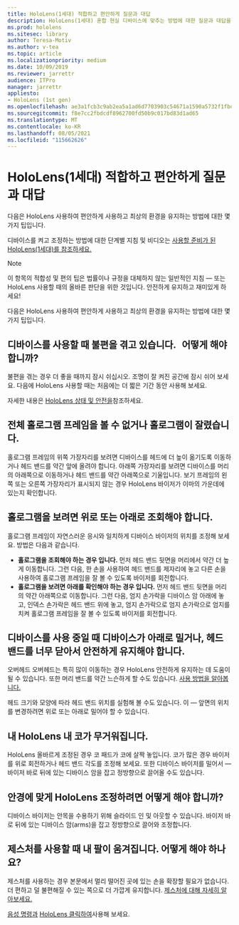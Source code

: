 ```yaml
---
title: HoloLens(1세대) 적합하고 편안하게 질문과 대답
description: HoloLens(1세대) 혼합 현실 디바이스에 맞추는 방법에 대한 질문과 대답을 최신 상태로 유지합니다.
ms.prod: hololens
ms.sitesec: library
author: Teresa-Motiv
ms.author: v-tea
ms.topic: article
ms.localizationpriority: medium
ms.date: 10/09/2019
ms.reviewer: jarrettr
audience: ITPro
manager: jarrettr
appliesto:
- HoloLens (1st gen)
ms.openlocfilehash: ae3a1fcb3c9ab2ea5a1ad6d7703903c54671a1590a5732f1fbde489362d9b63d
ms.sourcegitcommit: f8e7cc2fbdcdf8962700fd50b9c017bd83d1ad65
ms.translationtype: MT
ms.contentlocale: ko-KR
ms.lasthandoff: 08/05/2021
ms.locfileid: "115662626"
---
```

# <a name="hololens-1st-gen-fit-and-comfort-frequently-asked-questions"></a>HoloLens(1세대) 적합하고 편안하게 질문과 대답

다음은 HoloLens 사용하여 편안하게 사용하고 최상의 환경을 유지하는 방법에 대한 몇 가지 팁입니다.

디바이스를 켜고 조정하는 방법에 대한 단계별 지침 및 비디오는 [사용할 준비가 된 HoloLens(1세대)를 참조하세요.](hololens1-setup.md)

> [!NOTE]
> 이 항목의 적합성 및 편의 팁은 법률이나 규정을 대체하지 않는 일반적인 지침 &mdash; 또는 HoloLens 사용할 때의 올바른 판단을 위한 것입니다. 안전하게 유지하고 재미있게 하세요!

다음은 HoloLens 사용하여 편안하게 사용하고 최상의 환경을 유지하는 방법에 대한 몇 가지 팁입니다.

## <a name="im-experiencing-discomfort-when-i-use-my-device-what-should-i-do"></a>디바이스를 사용할 때 불편을 겪고 있습니다.   어떻게 해야 합니까?

불편을 겪는 경우 더 좋을 때까지 잠시 쉬십시오. 조명이 잘 켜진 공간에 잠시 쉬어 보세요. 다음에 HoloLens 사용할 때는 처음에는 더 짧은 기간 동안 사용해 보세요.

자세한 내용은 [HoloLens 상태 및 안전을](https://go.microsoft.com/fwlink/p/?LinkId=746661)참조하세요.

## <a name="i-cant-see-the-whole-holographic-frame-or-my-holograms-are-cut-off"></a>전체 홀로그램 프레임을 볼 수 없거나 홀로그램이 잘렸습니다.

홀로그램 프레임의 위쪽 가장자리를 보려면 디바이스를 헤드에 더 높이 옮기도록 이동하거나 헤드 밴드를 약간 앞에 올려야 합니다. 아래쪽 가장자리를 보려면 디바이스를 머리의 아래쪽으로 이동하거나 헤드 밴드를 약간 아래쪽으로 기울입니다. 보기 프레임의 왼쪽 또는 오른쪽 가장자리가 표시되지 않는 경우 HoloLens 바이저가 이마의 가운데에 있는지 확인합니다.

## <a name="i-need-to-look-up-or-down-to-see-holograms"></a>홀로그램을 보려면 위로 또는 아래로 조회해야 합니다.

홀로그램 프레임이 자연스러운 응시와 일치하게 디바이스 바이저의 위치를 조정해 보세요. 방법은 다음과 같습니다.

- **홀로그램을 조회해야 하는 경우 입니다.** 먼저 헤드 밴드 뒷면을 머리에서 약간 더 높게 이동합니다. 그런 다음, 한 손을 사용하여 헤드 밴드를 제자리에 놓고 다른 손을 사용하여 홀로그램 프레임을 잘 볼 수 있도록 바이저를 회전합니다.
- **홀로그램을 보려면 아래를 확인해야 하는 경우 입니다.** 먼저 헤드 밴드 뒷면을 머리의 약간 아래쪽으로 이동합니다. 그런 다음, 엄지 손가락을 디바이스 암 아래에 놓고, 인덱스 손가락은 헤드 밴드 위에 놓고, 엄지 손가락으로 엄지 손가락으로 엄지를 치켜 홀로그램 프레임을 잘 볼 수 있도록 바이저를 회전합니다.

## <a name="the-device-slides-down-when-im-using-it-or-i-need-to-make-the-headband-too-tight-to-keep-it-secure"></a>디바이스를 사용 중일 때 디바이스가 아래로 밀거나, 헤드 밴드를 너무 닫아서 안전하게 유지해야 합니다.

오버헤드 오버헤드는 특히 많이 이동하는 경우 HoloLens 안전하게 유지하는 데 도움이 될 수 있습니다. 또한 머리 밴드를 약간 느슨하게 할 수도 있습니다. [사용 방법을 알아봅니다.](hololens1-setup.md#adjust-fit)

헤드 크기와 모양에 따라 헤드 밴드 위치를 실험해 볼 수도 있습니다. 이 &mdash; 앞면의 위치를 변경하려면 위로 또는 아래로 밀어야 할 수 있습니다.

## <a name="my-hololens-feels-heavy-on-my-nose"></a>내 HoloLens 내 코가 무거워집니다.

HoloLens 올바르게 조정된 경우 코 패드가 코에 살짝 놓입니다. 코가 많은 경우 바이저를 위로 회전하거나 헤드 밴드 각도를 조정해 보세요. 또한 디바이스 바이저를 밀어서 &mdash; 바이저 바로 뒤에 있는 디바이스 암을 잡고 정방향으로 끌어올 수도 있습니다.

## <a name="how-can-i-adjust-hololens-to-fit-with-my-glasses"></a>안경에 맞게 HoloLens 조정하려면 어떻게 해야 합니까?

디바이스 바이저는 안목을 수용하기 위해 슬라이드 인 및 아웃할 수 있습니다. 바이저 바로 뒤에 있는 디바이스 암(arms)을 잡고 정방향으로 끌어와 조정합니다.

## <a name="my-arm-gets-tired-when-i-use-gestures-what-can-i-do"></a>제스처를 사용할 때 내 팔이 움겨집니다. 어떻게 해야 하나요?

제스처를 사용하는 경우 본문에서 멀리 떨어진 곳에 있는 손을 확장할 필요가 없습니다. 더 편하고 덜 불편해질 수 있는 쪽으로 더 가깝게 유지합니다. [제스처에 대해 자세히 알아보세요.](hololens1-basic-usage.md#use-hololens-with-your-hands)

[음성 명령과](hololens-cortana.md) [HoloLens 클릭하여](hololens1-clicker.md)사용해 보세요.
